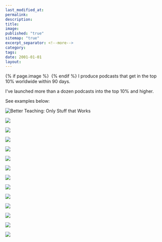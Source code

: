 ```yaml
---
last_modified_at: 
permalink: 
description: 
title: 
image: 
published: "true"
sitemap: "true"
excerpt_separator: <!--more-->
category: 
tags: 
date: 2001-01-01
layout:
---
```



{% if page.image %} <img src="{{ page.image }}" alt=""> {% endif %}
I produce podcasts that get in the top 10% worldwide within 90 days. 

I've launched more than a dozen podcasts into the top 10% and higher. 

See examples below: 

![Better Teaching: Only Stuff that Works](https://cdn-images-2.listennotes.com/images/podcasts/bmtUPgKM61W/badge/)

![](https://cdn-images-2.listennotes.com/images/podcasts/riq37xF9ROU/badge/)

![](https://cdn-images-2.listennotes.com/images/podcasts/1NaBGxLO75S/badge/)

![](https://cdn-images-2.listennotes.com/images/podcasts/aAnrTCYJ64K/badge/)

![](https://cdn-images-2.listennotes.com/images/podcasts/ElBJs5mfN8-/badge/)

![](https://cdn-images-2.listennotes.com/images/podcasts/Nser8d6hRSA/badge/)

![](https://cdn-images-2.listennotes.com/images/podcasts/AIrVYfpLxDO/badge/)

![](https://cdn-images-2.listennotes.com/images/podcasts/auQnz6vOf4t/badge/)

![](https://cdn-images-2.listennotes.com/images/podcasts/xzpdQLAaIh3/badge/)

![](https://cdn-images-2.listennotes.com/images/podcasts/yNYxIznp-K_/badge/)

![](https://cdn-images-2.listennotes.com/images/podcasts/UvEwe9jtPZg/badge/)

![](https://cdn-images-2.listennotes.com/images/podcasts/YzmKZBM3DI6/badge/)

![](https://cdn-images-2.listennotes.com/images/podcasts/hb4gq2J5cWm/badge/)

![](https://cdn-images-2.listennotes.com/images/podcasts/_Cs5Op6jwFf/badge/)
